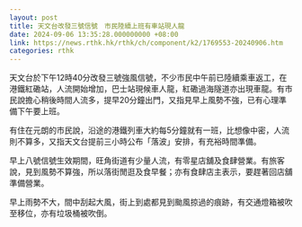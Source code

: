 ```yaml
---
layout: post
title: 天文台改發三號信號　市民陸續上班有車站現人龍
date: 2024-09-06 13:35:28.000000000 +08:00
link: https://news.rthk.hk/rthk/ch/component/k2/1769553-20240906.htm
categories: rthk
---
```


天文台於下午12時40分改發三號強風信號，不少市民中午前已陸續乘車返工，在港鐵紅磡站，人流開始增加，巴士站現候車人龍，紅磡過海隧道亦出現車龍。有市民說擔心稍後時間人流多，提早20分鐘出門，又指見早上風勢不強，已有心理準備下午要上班。

有住在元朗的市民說，沿途的港鐵列車大約每5分鐘就有一班，比想像中密，人流則不算多，又指天文台提前三小時公布「落波」安排，有充裕時間準備。

早上八號信號生效期間，旺角街道有少量人流，有零星店舖及食肆營業。有旅客說，見到風勢不算強，所以落街閒逛及食早餐；亦有食肆店主表示，要趕著回店舖準備營業。

早上雨勢不大，間中刮起大風，街上到處都見到颱風掠過的痕跡，有交通燈箱被吹至移位，亦有垃圾桶被吹倒。

